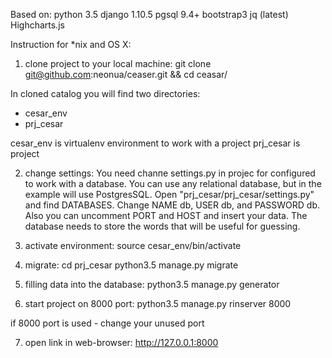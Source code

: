 
Based on:
    python 3.5
    django 1.10.5
    pgsql 9.4+
    bootstrap3
    jq (latest)
    Highcharts.js
    

Instruction for *nix and OS X:

1) clone project to your local machine:
git clone git@github.com:neonua/ceaser.git && cd ceasar/

In cloned catalog you will find two directories:
 - cesar_env
 - prj_cesar
 
 cesar_env is virtualenv environment to work with a project
 prj_cesar is project
 
 2) change settings:
 You need chanпe settings.py in projec for configured to work with a database.
 You can use any relational database, but in the example will use PostgresSQL.
 Open "prj_cesar/prj_cesar/settings.py" and find DATABASES. Change NAME db, USER db,
 and PASSWORD db. Also you can uncomment PORT and HOST and insert your data.
 The database needs to store the words that will be useful for guessing.
 
 3) activate environment:
 source cesar_env/bin/activate
 
 4) migrate:
 cd prj_cesar
 python3.5 manage.py migrate
 
 5) filling data into the database:
 python3.5 manage.py generator
 
 6) start project on 8000 port:
 python3.5 manage.py rinserver 8000
 
 if 8000 port is used - change your unused port
 
 7) open link in web-browser:
 http://127.0.0.1:8000
 
